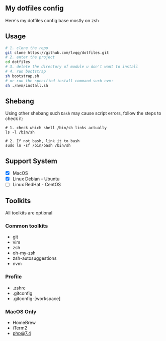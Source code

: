 ## My dotfiles config
Here's my dotfiles config base mostly on zsh

## Usage
```bash
# 1. clone the repo
git clone https://github.com/lvqq/dotfiles.git
# 2. enter the project
cd dotfiles
# 3. delete the directory of module u don't want to install
# 4. run bootstrap
sh bootstrap.sh
# or run the specified install command such nvm:
sh ./nvm/install.sh
```

## Shebang
Using other shebang such `Dash` may cause script errors, follow the steps to check it:
```
# 1. check which shell /bin/sh links actually
ls -l /bin/sh

# 2. If not bash, link it to bash
sudo ln -sf /bin/bash /bin/sh
```

## Support System
- [x] MacOS
- [x] Linux Debian - Ubuntu
- [ ] Linux RedHat - CentOS

## Toolkits
All toolkits are optional

### Common toolkits
- git
- vim
- zsh
- oh-my-zsh
- zsh-autosuggestions
- nvm

### Profile
- .zshrc
- .gitconfig
- .gitconfig-[workspace]

### MacOS Only
- HomeBrew
- iTerm2
- php@7.4
